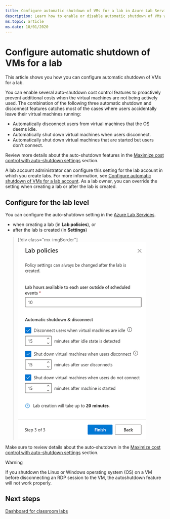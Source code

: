 ```yaml
---
title: Configure automatic shutdown of VMs for a lab in Azure Lab Services 
description: Learn how to enable or disable automatic shutdown of VMs when a remote desktop connection is disconnected.  
ms.topic: article
ms.date: 10/01/2020
---
```


# Configure automatic shutdown of VMs for a lab

This article shows you how you can configure automatic shutdown of VMs for a lab.

You can enable several auto-shutdown cost control features to proactively prevent additional costs when the virtual machines are not being actively used. The combination of the following three automatic shutdown and disconnect features catches most of the cases where users accidentally leave their virtual machines running:
 
* Automatically disconnect users from virtual machines that the OS deems idle.
* Automatically shut down virtual machines when users disconnect.
* Automatically shut down virtual machines that are started but users don't connect.

Review more details about the auto-shutdown features in the [Maximize cost control with auto-shutdown settings](cost-management-guide.md#automatic-shutdown-settings-for-cost-control) section.

A lab account administrator can configure this setting for the lab account in which you create labs. For more information, see [Configure automatic shutdown of VMs for a lab account](how-to-configure-lab-accounts.md). As a lab owner, you can override the setting when creating a lab or after the lab is created. 

## Configure for the lab level

You can configure the auto-shutdown setting in the [Azure Lab Services](https://labs.azure.com/).

* when creating a lab (in **Lab policies**), or
* after the lab is created (in **Settings**)

> [!div class="mx-imgBorder"]
> ![Configure at the time of lab creation](./media/how-to-enable-shutdown-disconnect/configure-lab-creation.png)

Make sure to review details about the auto-shutdown in the [Maximize cost control with auto-shutdown settings](cost-management-guide.md#automatic-shutdown-settings-for-cost-control) section.

> [!WARNING]
> If you shutdown the Linux or Windows operating system (OS) on a VM before disconnecting an RDP session to the VM, the autoshutdown feature will not work properly.  
## Next steps

[Dashboard for classroom labs](use-dashboard.md)
